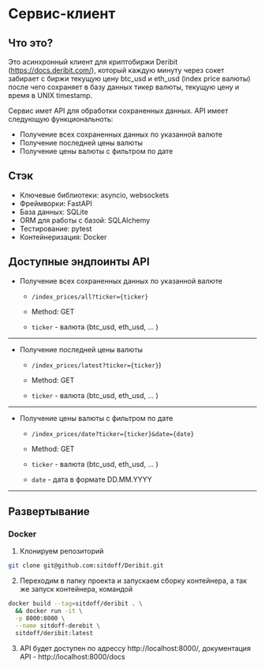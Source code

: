 # Сервис-клиент

## Что это?

Это асинхронный клиент для криптобиржи Deribit (https://docs.deribit.com/), который каждую минуту через сокет забирает
с биржи текущую цену btc_usd и eth_usd (index price валюты) после
чего сохраняет в базу данных тикер валюты, текущую цену и время в UNIX timestamp.

Сервис имет API для обработки сохраненных данных. API имеет следующую функциональноть:

- Получение всех сохраненных данных по указанной валюте
- Получение последней цены валюты
- Получение цены валюты с фильтром по дате

## Стэк

- Ключевые библиотеки: asyncio, websockets
- Фреймворки: FastAPI
- База данных: SQLite
- ORM для работы с базой: SQLAlchemy
- Тестирование: pytest
- Контейнеризация: Docker

## Доступные эндпоинты API

- Получение всех сохраненных данных по указанной валюте

  - `/index_prices/all?ticker={ticker}`

  - Method: GET

  - `ticker` - валюта (btc_usd, eth_usd, ... )

---

- Получение последней цены валюты

  - `/index_prices/latest?ticker={ticker}`)

  - Method: GET

  - `ticker` - валюта (btc_usd, eth_usd, ... )

---

- Получение цены валюты с фильтром по дате

  - `/index_prices/date?ticker={ticker}&date={date}`

  - Method: GET

  - `ticker` - валюта (btc_usd, eth_usd, ... )

  - `date` - дата в формате DD.MM.YYYY

---

## Развертывание

### Docker

1. Клонируем репозиторий

```bash
git clone git@github.com:sitdoff/Deribit.git
```

2. Переходим в папку проекта и запускаем сборку контейнера, а так же запуск контейнера, командой

```bash
docker build --tag=sitdoff/deribit . \
  && docker run -it \
  -p 8000:8000 \
  --name sitdoff-derebit \
  sitdoff/deribit:latest
```

3. API будет доступен по адрессу http://localhost:8000/, документация API - http://localhost:8000/docs

